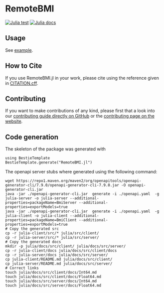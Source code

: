 # RemoteBMI

[![Julia test](https://github.com/eWaterCycle/remotebmi/actions/workflows/julia-test.yml/badge.svg)](https://github.com/eWaterCycle/remotebmi/actions/workflows/julia-test.yml)
[![Julia docs](https://github.com/eWaterCycle/remotebmi/actions/workflows/julia-docs.yml/badge.svg)](https://github.com/eWaterCycle/remotebmi/actions/workflows/julia-docs.yml)

<!-- TODO filter on Julia component
[![Coverage](https://codecov.io/gh/eWaterCycle/RemoteBMI/branch/main/graph/badge.svg)](https://codecov.io/gh/eWaterCycle/RemoteBMI)
-->


## Usage

See [example](example/README.md).

## How to Cite

If you use RemoteBMI.jl in your work, please cite using the reference given in [CITATION.cff](https://github.com/eWaterCycle/julia/blob/main/CITATION.cff).

## Contributing

If you want to make contributions of any kind, please first that a look into our [contributing guide directly on GitHub](docs/src/90-contributing.md) or the [contributing page on the website](https://eWaterCycle.github.io/julia/dev/contributing/).

## Code generation

The skeleton of the package was generated with

```jula
using BestieTemplate
BestieTemplate.generate("RemoteBMI.jl")
```

The openapi server stubs where generated using the following command:

```shell
wget https://repo1.maven.org/maven2/org/openapitools/openapi-generator-cli/7.9.0/openapi-generator-cli-7.9.0.jar -O openapi-generator-cli.jar
java -jar ./openapi-generator-cli.jar  generate -i ./openapi.yaml  -g julia-server -o julia-server --additional-properties=packageName=BmiServer --additional-properties=exportModels=true
java -jar ./openapi-generator-cli.jar  generate -i ./openapi.yaml  -g julia-client -o julia-client --additional-properties=packageName=BmiClient --additional-properties=exportModels=true
# Copy the generated src
cp -r julia-client/src/* julia/src/client/
cp -r julia-server/src/* julia/src/server/
# Copy the generated docs
mkdir -p julia/docs/src/client/ julia/docs/src/server/
cp -r julia-client/docs julia/docs/src/client/docs
cp -r julia-server/docs julia/docs/src/server/
cp julia-client/README.md julia/docs/src/client/
cp julia-server/README.md julia/docs/src/server/
# Correct links
touch julia/docs/src/client/docs/Int64.md
touch julia/docs/src/client/docs/Float64.md
touch julia/docs/src/server/docs/Int64.md
touch julia/docs/src/server/docs/Float64.md
```

